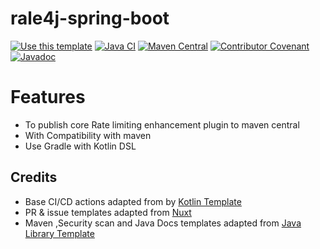 # rale4j-spring-boot

[![Use this template](https://img.shields.io/badge/from-java--library--template-brightgreen?logo=dropbox)](https://github.com/thriving-dev/java-library-template/generate)
[![Java CI](https://github.com/rale4j/rale4j-spring-boot/actions/workflows/1.pipeline.yml/badge.svg)](https://github.com/rale4j/rale4j-spring-boot/actions/workflows/1.pipeline.yml)
[![Maven Central](https://img.shields.io/maven-central/v/com.rale4j/rale4j-core.svg)](https://central.sonatype.com/artifact/com.rale4j/rale4j-core)
[![Contributor Covenant](https://img.shields.io/badge/Contributor%20Covenant-2.1-4baaaa.svg)](CODE_OF_CONDUCT.md)
[![Javadoc](https://img.shields.io/badge/JavaDoc-Online-green)](https://rale4j.github.io/rale4j-spring-boot/javadoc/)

# Features
- To publish core Rate limiting enhancement plugin to maven central
- With Compatibility with maven
- Use Gradle with Kotlin DSL

## Credits
- Base CI/CD actions adapted from by [Kotlin Template](https://github.com/cortinico/kotlin-android-template)
- PR & issue templates adapted from [Nuxt](https://github.com/nuxt/nuxt)
- Maven ,Security scan and Java Docs templates adapted from [Java Library Template](https://github.com/thriving-dev/java-library-template)  


